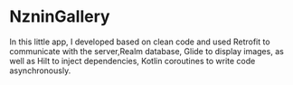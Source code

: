 ﻿# NzninGallery
In this little app, I developed based on clean code and used Retrofit to communicate with the server,Realm database, Glide to display images, as well as Hilt to inject dependencies, Kotlin coroutines to write code asynchronously.
